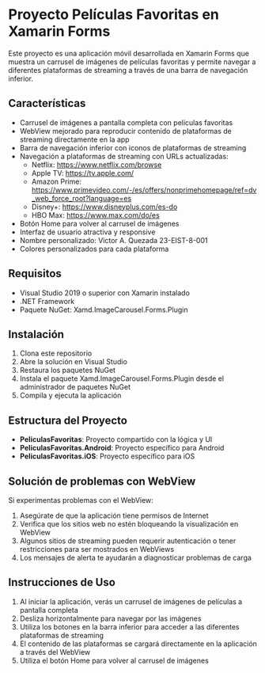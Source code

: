 # Proyecto Películas Favoritas en Xamarin Forms

Este proyecto es una aplicación móvil desarrollada en Xamarin Forms que muestra un carrusel de imágenes de películas favoritas y permite navegar a diferentes plataformas de streaming a través de una barra de navegación inferior.

## Características

- Carrusel de imágenes a pantalla completa con películas favoritas
- WebView mejorado para reproducir contenido de plataformas de streaming directamente en la app
- Barra de navegación inferior con iconos de plataformas de streaming
- Navegación a plataformas de streaming con URLs actualizadas:
  - Netflix: https://www.netflix.com/browse
  - Apple TV: https://tv.apple.com/
  - Amazon Prime: https://www.primevideo.com/-/es/offers/nonprimehomepage/ref=dv_web_force_root?language=es
  - Disney+: https://www.disneyplus.com/es-do
  - HBO Max: https://www.max.com/do/es
- Botón Home para volver al carrusel de imágenes
- Interfaz de usuario atractiva y responsive
- Nombre personalizado: Victor A. Quezada 23-EIST-8-001
- Colores personalizados para cada plataforma

## Requisitos

- Visual Studio 2019 o superior con Xamarin instalado
- .NET Framework
- Paquete NuGet: Xamd.ImageCarousel.Forms.Plugin

## Instalación

1. Clona este repositorio
2. Abre la solución en Visual Studio
3. Restaura los paquetes NuGet
4. Instala el paquete Xamd.ImageCarousel.Forms.Plugin desde el administrador de paquetes NuGet
5. Compila y ejecuta la aplicación

## Estructura del Proyecto

- **PeliculasFavoritas**: Proyecto compartido con la lógica y UI
- **PeliculasFavoritas.Android**: Proyecto específico para Android
- **PeliculasFavoritas.iOS**: Proyecto específico para iOS

## Solución de problemas con WebView

Si experimentas problemas con el WebView:

1. Asegúrate de que la aplicación tiene permisos de Internet
2. Verifica que los sitios web no estén bloqueando la visualización en WebView
3. Algunos sitios de streaming pueden requerir autenticación o tener restricciones para ser mostrados en WebViews
4. Los mensajes de alerta te ayudarán a diagnosticar problemas de carga

## Instrucciones de Uso

1. Al iniciar la aplicación, verás un carrusel de imágenes de películas a pantalla completa
2. Desliza horizontalmente para navegar por las imágenes
3. Utiliza los botones en la barra inferior para acceder a las diferentes plataformas de streaming
4. El contenido de las plataformas se cargará directamente en la aplicación a través del WebView
5. Utiliza el botón Home para volver al carrusel de imágenes
